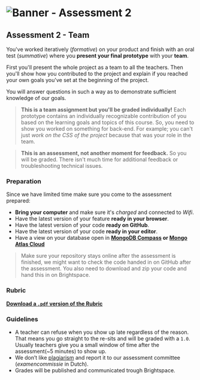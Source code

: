 # ![Banner - Assessment 2][banner]

## Assessment 2 - Team

You've worked iteratively (_formative_) on your product and finish with an oral test (_summative_) where you **present your final prototype** with your **team**. 

First you'll present the whole project as a team to all the teachers. Then you'll show how you contributed to the project and explain if you reached your own goals you've set at the beginning of the project. 

You will answer questions in such a way as to demonstrate sufficient knowledge of our goals.

> **This is a team assignment but you'll be graded individually!** Each prototype contains an individually recognizable contribution of you based on the learning goals and topics of this course. So, you need to show you worked on something for back-end. For example; you can't just _work on the CSS of the project_ because that was your role in the team.

> **This is an assessment, not another moment for feedback.** So you will be graded. There isn't much time for additional feedback or troubleshooting technical issues.

<!-- ### Recording a video
Besides the individual oral test you'll _present your application with your team_ by **recording a 8-10 minute video**. Which acts as a replacement of a live presentation in front of a classroom. Your teacher will watch the video before the individual assessment.

To give you a suggestion on how to approach this; hop on a MS teams call with all your team members and hit record. Show what the web application can do and then have each team member explain how they contributed. Alternatively you can pre-record your video (use quicktime, loom etc.) and have someone edit it into a coherent video. It's up to your team on how to approach this.

> Make sure you hand-in your video in **the assignment on Brightspace**. -->

### Preparation

Since we have limited time make sure you come to the assessment prepared:

- **Bring your computer** and make sure it's _charged_ and connected to _Wifi_.
- Have the latest version of your feature **ready in your browser**.
- Have the latest version of your code **ready on GitHub**.
- Have the latest version of your code **ready in your editor**.
- Have a view on your database open in **[MongoDB Compass][compass] or [Mongo Atlas Cloud][mongo cloud]**
<!-- - Make sure your _webcam_, _microphone_ and _screen sharing_ **works in MS Teams** -->

> Make sure your repository stays online after the assessment is finished, we might want to check the code handed in on GitHub after the assessment. You also need to download and zip your code and hand this in on Brightspace.

### Rubric

**[Download a `.pdf` version of the Rubric][rubric a2]**


### Guidelines
* A teacher can refuse when you show up late regardless of the reason. That means you go straight to the re-sits and will be graded with a `1.0`. Usually teachers give you a small window of time after the assessment(~5 minutes) to show up.
* We don’t like [plagiarism][plagiarism] and report it to our assessment committee (_examencommissie_ in Dutch).
* Grades will be published and communicated trough Brightspace.


[banner]: https://cmda-bt.github.io/be-course-22-23/assets/banner-a2.svg
[compass]: https://www.mongodb.com/products/compass
[plagiarism]: /docs/plagiarism.md
[mongo cloud]: https://cloud.mongodb.com/
[peer review]: https://cmda-bt.github.io/be-course-18-19/assets/a2-peer-review_student.docx
[rubric a2]: https://cmda-bt.github.io/be-course-22-23/assets/rubric-a2.pdf
